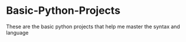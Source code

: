 # Basic-Python-Projects
These are the basic python projects that help me master the syntax and language 
